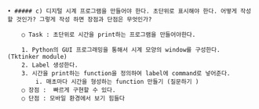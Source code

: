 	• ##### c) 디지털 시계 프로그램을 만들어야 한다. 초단위로 표시해야 한다. 어떻게 작성할 것인가? 그렇게 작성 하면 장점과 단점은 무엇인가?
  
		○ Task : 초단위로 시간을 print하는 프로그램을 만들어야한다.
    
		1. Python의 GUI 프로그래밍을 통해서 시계 모양의 window를 구성한다. (Tktinker module)
		2. Label 생성한다.
		3. 시간을 print하는 function을 정의하여 label에 command로 넣어준다.
			i. 매초마다 시간을 형성하는 function 만들기 (질문하기 )
		○ 장점 :  빠르게 구현할 수 있다.
		○ 단점 : 모바일 환경에서 보기 힘들다
		
